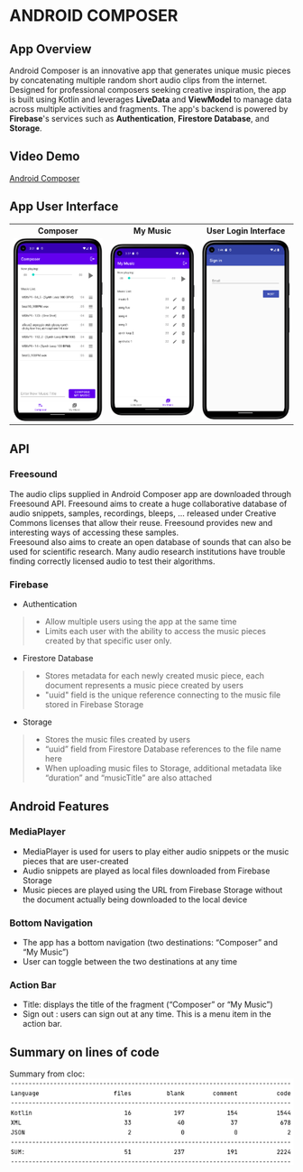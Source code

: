 # ANDROID COMPOSER

## App Overview
Android Composer is an innovative app that generates unique music pieces by concatenating multiple random short audio clips from the internet. Designed for professional composers seeking creative inspiration, the app is built using Kotlin and leverages **LiveData** and **ViewModel** to manage data across multiple activities and fragments. The app's backend is powered by **Firebase**'s services such as **Authentication**, **Firestore Database**, and **Storage**.

## Video Demo
[Android Composer](https://youtu.be/BDDbA1enK_c)

## App User Interface
<!-- |Composer|My Music|User Login Interface|
|----|----|----|
|![composer](Screenshot_composer.png)|![mymusic](Screenshot_mymusic.png)|![signin](Screenshot_signin.png)| -->
<table>
<th>
Composer
</th>
<th>
My Music
</th>
<th>
User Login Interface
</th>
<tr>
<td>
<img src="./Screenshot_composer.png" width=200px />
</td>
<td>
<img src="./Screenshot_mymusic.png" width=200px />
</td>
<td>
<img src="./Screenshot_signin.png" width=200px />
</td>
</tr>
</table>


## API
### Freesound
The audio clips supplied in Android Composer app are downloaded through Freesound API. 
Freesound aims to create a huge collaborative database of audio snippets, samples, recordings, bleeps, ... released under Creative Commons licenses that allow their reuse. Freesound provides new and interesting ways of accessing these samples.   
Freesound also aims to create an open database of sounds that can also be used for scientific research. Many audio research institutions have trouble finding correctly licensed audio to test their algorithms. 

### Firebase 
- Authentication
>- Allow multiple users using the app at the same time
>- Limits each user with the ability to access the music pieces created by that specific user only.
- Firestore Database 
>- Stores metadata for each newly created music piece, each document represents a music piece created by users
>- "uuid" field is the unique reference connecting to the music file stored in Firebase Storage
- Storage
>- Stores the music files created by users
>- “uuid” field from Firestore Database references to the file name here
>- When uploading music files to Storage, additional metadata like “duration” and “musicTitle” are also attached

## Android Features
### MediaPlayer
- MediaPlayer is used for users to play either audio snippets or the music pieces that are user-created 
- Audio snippets are played as local files downloaded from Firebase Storage
- Music pieces are played using the URL from Firebase Storage without the document actually being downloaded to the local device
### Bottom Navigation 
- The app has a bottom navigation (two destinations: “Composer” and “My Music”)
- User can toggle between the two destinations at any time

### Action Bar 
- Title: displays the title of the fragment (“Composer” or “My Music”)
- Sign out : users can sign out at any time. This is a menu item in the action bar.


## Summary on lines of code
Summary from cloc:
![code summary](code_summary.png)